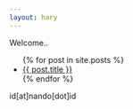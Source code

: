 ```yaml
---
layout: hary
---
```

<p>Welcome..</p>
<ul>
  {% for post in site.posts %}
    <li>
      <a href="{{ post.url }}">{{ post.title }}</a>
    </li>
  {% endfor %}
</ul>
id[at]nando[dot]id
